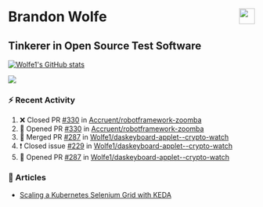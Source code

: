 Brandon Wolfe <a href="https://www.linkedin.com/in/brandon-wolfe1" target="_blank" rel="noreferrer"><img src="https://raw.githubusercontent.com/danielcranney/readme-generator/main/public/icons/socials/linkedin.svg" width="32" height="32" align="right"/></a>
==============================
Tinkerer in Open Source Test Software
-----------------------------

<p align="left"><a href="http://www.github.com/Wolfe1"><img src="https://github-readme-stats.vercel.app/api?username=Wolfe1&show_icons=true&hide=&count_private=true&title_color=0891b2&text_color=ffffff&icon_color=0891b2&bg_color=1c1917&hide_border=true&show_icons=true" alt="Wolfe1's GitHub stats" /></a></p>
<p align="left"><a href="http://www.github.com/Wolfe1"><img src="https://github-readme-streak-stats.herokuapp.com/?user=Wolfe1&stroke=ffffff&background=1c1917&ring=0891b2&fire=0891b2&currStreakNum=ffffff&currStreakLabel=0891b2&sideNums=ffffff&sideLabels=ffffff&dates=ffffff&hide_border=true" /></a></p>

### :zap: Recent Activity
<!--START_SECTION:activity-->
1. ❌ Closed PR [#330](https://github.com/Accruent/robotframework-zoomba/pull/330) in [Accruent/robotframework-zoomba](https://github.com/Accruent/robotframework-zoomba)
2. 💪 Opened PR [#330](https://github.com/Accruent/robotframework-zoomba/pull/330) in [Accruent/robotframework-zoomba](https://github.com/Accruent/robotframework-zoomba)
3. 🎉 Merged PR [#287](https://github.com/Wolfe1/daskeyboard-applet--crypto-watch/pull/287) in [Wolfe1/daskeyboard-applet--crypto-watch](https://github.com/Wolfe1/daskeyboard-applet--crypto-watch)
4. ❗️ Closed issue [#229](https://github.com/Wolfe1/daskeyboard-applet--crypto-watch/issues/229) in [Wolfe1/daskeyboard-applet--crypto-watch](https://github.com/Wolfe1/daskeyboard-applet--crypto-watch)
5. 💪 Opened PR [#287](https://github.com/Wolfe1/daskeyboard-applet--crypto-watch/pull/287) in [Wolfe1/daskeyboard-applet--crypto-watch](https://github.com/Wolfe1/daskeyboard-applet--crypto-watch)
<!--END_SECTION:activity-->

### :newspaper: Articles
- [Scaling a Kubernetes Selenium Grid with KEDA](https://www.linkedin.com/pulse/scaling-kubernetes-selenium-grid-keda-brandon-wolfe)
